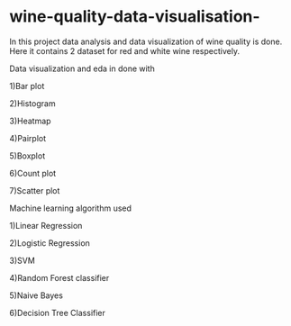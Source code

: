 # wine-quality-data-visualisation-
In this project data analysis and data visualization of wine quality is done.
Here it contains 2 dataset for red and white wine respectively. 

Data visualization and eda in done with 

1)Bar plot

2)Histogram 

3)Heatmap 

4)Pairplot 

5)Boxplot 

6)Count plot 

7)Scatter plot

Machine learning algorithm used 

1)Linear Regression 

2)Logistic Regression 

3)SVM

4)Random Forest classifier 

5)Naive Bayes 

6)Decision Tree Classifier 
